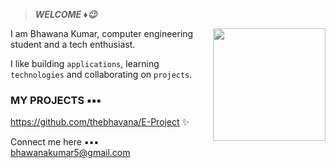 > ***WELCOME ♦😉***

<img align="right" src="https://c.tenor.com/Bpv9wTLKMskAAAAM/computer-nerds.gif" height="180px" style="max-width:100%;">

I am Bhawana Kumar, computer engineering student and a tech enthusiast. 

I like building `applications`, learning `technologies` and collaborating on `projects`.

### MY PROJECTS ▪▪▪
https://github.com/thebhavana/E-Project ✨

Connect me here ▪▪▪
bhawanakumar5@gmail.com 




